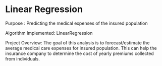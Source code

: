 # Linear Regression

Purpose : Predicting the medical expenses of the insured population

Algorithm Implemented: LinearRegression

Project Overview: The goal of this analysis is to forecast/estimate the average medical care expenses for insured population. 
This can help the insurance company to determine the cost of yearly premiums collected from individuals.